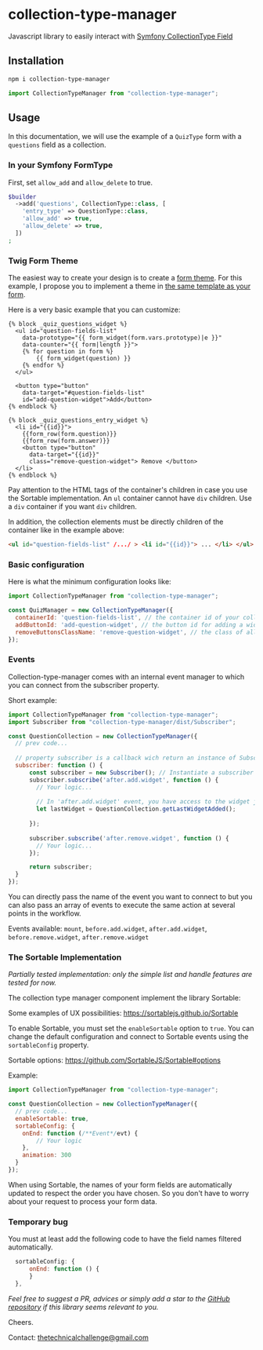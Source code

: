 # collection-type-manager

Javascript library to easily interact with [Symfony CollectionType Field](https://symfony.com/doc/current/reference/forms/types/collection.html#adding-and-removing-items) 

## Installation
```bash
npm i collection-type-manager
```
```js
import CollectionTypeManager from "collection-type-manager";
```
## Usage
In this documentation, we will use the example of a `QuizType` form with a `questions` field as a collection.

### In your Symfony FormType
First, set `allow_add` and `allow_delete` to true.
```php
$builder  
  ->add('questions', CollectionType::class, [  
    'entry_type' => QuestionType::class,  
    'allow_add' => true,  
    'allow_delete' => true,  
  ])  
;
```
### Twig Form Theme
The easiest way to create your design is to create a [form theme](https://symfony.com/doc/current/form/form_themes.html). For this example, I propose you to implement a theme in [the same template as your form](https://symfony.com/doc/current/form/form_themes.html#creating-a-form-theme-in-the-same-template-as-the-form).

Here is a very basic example that you can customize:
```twig
{% block _quiz_questions_widget %}  
  <ul id="question-fields-list" 
    data-prototype="{{ form_widget(form.vars.prototype)|e }}" 
    data-counter="{{ form|length }}">  
    {% for question in form %}  
        {{ form_widget(question) }}  
    {% endfor %}  
  </ul>  
    
  <button type="button" 
    data-target="#question-fields-list" 
    id="add-question-widget">Add</button>  
{% endblock %}  
  
{% block _quiz_questions_entry_widget %}  
  <li id="{{id}}">  
    {{form_row(form.question)}} 
    {{form_row(form.answer)}} 
    <button type="button" 
      data-target="{{id}}" 
      class="remove-question-widget"> Remove </button>  
  </li>
{% endblock %}
```
Pay attention to the HTML tags of the container's children in case you use the Sortable implementation. 
An `ul` container cannot have `div` children. Use a `div` container if you want `div` children.

In addition, the collection elements must be directly children of the container like in the example above:
```html
<ul id="question-fields-list" /.../ > <li id="{{id}}"> ... </li> </ul>
```

### Basic configuration
Here is what the minimum configuration looks like:
```js
import CollectionTypeManager from "collection-type-manager";

const QuizManager = new CollectionTypeManager({  
  containerId: 'question-fields-list', // the container id of your collection
  addButtonId: 'add-question-widget', // the button id for adding a widget
  removeButtonsClassName: 'remove-question-widget', // the class of all the remove buttons
});
```
### Events
Collection-type-manager comes with an internal event manager to which you can connect from the subscriber property.

Short example:
```js
import CollectionTypeManager from "collection-type-manager";
import Subscriber from "collection-type-manager/dist/Subscriber";

const QuestionCollection = new CollectionTypeManager({
  // prev code...
  
  // property subscriber is a callback wich return an instance of Subscriber
  subscriber: function () {
      const subscriber = new Subscriber(); // Instantiate a subscriber
      subscriber.subscribe('after.add.widget', function () {
        // Your logic...
        
        // In 'after.add.widget' event, you have access to the widget just added
        let lastWidget = QuestionCollection.getLastWidgetAdded();
        
      });
      
      subscriber.subscribe('after.remove.widget', function () {
        // Your logic...        
      });

      return subscriber;
  }
});
```
You can directly pass the name of the event you want to connect to but you can also pass an array of events 
to execute the same action at several points in the workflow.

Events available: `mount`, `before.add.widget`, `after.add.widget`, `before.remove.widget`, `after.remove.widget`

### The Sortable Implementation
*Partially tested implementation: only the simple list and handle features are tested for now.*

The collection type manager component implement the library Sortable:

Some examples of UX possibilities: https://sortablejs.github.io/Sortable

To enable Sortable, you must set the `enableSortable` option to `true`. 
You can change the default configuration and connect to Sortable events using the `sortableConfig` property.

Sortable options: https://github.com/SortableJS/Sortable#options

Example:
```js
import CollectionTypeManager from "collection-type-manager";

const QuestionCollection = new CollectionTypeManager({
  // prev code...
  enableSortable: true,
  sortableConfig: {  
    onEnd: function (/**Event*/evt) {  
        // Your logic
    },
    animation: 300
  }
});
```
When using Sortable, the names of your form fields are automatically updated to respect the order you have chosen. So you don't have to worry about your request to process your form data.

### Temporary bug
You must at least add the following code to have the field names filtered automatically.
```js
  sortableConfig: {
      onEnd: function () {
      }
  },
```

*Feel free to suggest a PR, advices or simply add a star to the [GitHub repository](https://github.com/thetechnicalchallenge/collection-type-manager) if this library seems relevant to you.* 

Cheers.

Contact: thetechnicalchallenge@gmail.com